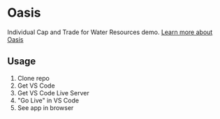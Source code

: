 # Oasis
Individual Cap and Trade for Water Resources demo. 
[Learn more about Oasis](https://devpost.com/software/oasis-individual-water-cap-and-trade)

## Usage
1. Clone repo
2. Get VS Code
3. Get VS Code Live Server
4. "Go Live" in VS Code
5. See app in browser